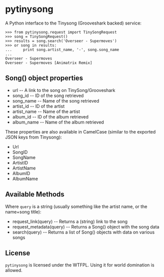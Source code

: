 pytinysong
==========

A Python interface to the Tinysong (Grooveshark backed) service:

    >>> from pytinysong.request import TinySongRequest
    >>> song = TinySongRequest()
    >>> results = song.search('Overseer - Supermoves')
    >>> or song in results:
    ...     print song.artist_name, '-', song.song_name
    ... 
    Overseer - Supermoves
    Overseer - Supermoves [Animatrix Remix]

Song() object properties
------------------------

* url -- A link to the song on TinySong/Grooveshark
* song_id -- ID of the song retrieved
* song_name -- Name of the song retrieved
* artist_id -- ID of the artist
* artist_name -- Name of the artist
* album_id -- ID of the album retrieved
* album_name -- Name of the album retrieved

These properties are also available in CamelCase (similar to the exported JSON keys from Tinysong):

* Url
* SongID
* SongName
* ArtistID
* ArtistName
* AlbumID
* AlbumName

Available Methods
-----------------

Where `query` is a string (usually something like the artist name, or the name+song title):

* request_link(query) -- Returns a (string) link to the song
* request_metadata(query) -- Returns a Song() object with the song data
* search(query) -- Returns a list of Song() objects with data on various songs

License
-------

`pytinysong` is licensed under the WTFPL. Using it for world domination is allowed.
